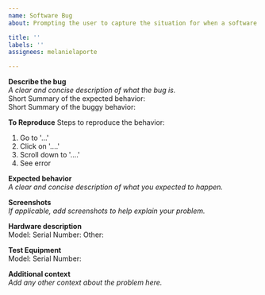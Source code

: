 ```yaml
---
name: Software Bug
about: Prompting the user to capture the situation for when a software bug is detected.

title: ''
labels: ''
assignees: melanielaporte

---
```


**Describe the bug**<br>
_A clear and concise description of what the bug is._<br>
Short Summary of the expected behavior:<br>
Short Summary of the buggy behavior:<br>
 
 
**To Reproduce**
Steps to reproduce the behavior:
1. Go to '...'
2. Click on '....'
3. Scroll down to '....'
4. See error
 
 
**Expected behavior**<br>
_A clear and concise description of what you expected to happen._<br>
 
 
**Screenshots**<br>
_If applicable, add screenshots to help explain your problem._<br>
 
 
**Hardware description**<br>
Model:
Serial Number:
Other:
 
**Test Equipment**<br>
Model:
Serial Number:

**Additional context**<br>
_Add any other context about the problem here._<br>
